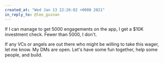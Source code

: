 ```yaml
---
created_at: "Wed Jan 13 22:26:02 +0000 2021"
in_reply_to: @leo_guinan
---
```


If I can manage to get 5000 engagements on the app, I get a $10K investment check. Fewer than 5000, I don't. 

If any VCs or angels are out there who might be willing to take this wager, let me know. My DMs are open. Let's have some fun together, help some people, and build.